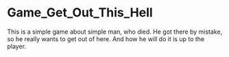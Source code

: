 # Game_Get_Out_This_Hell
 This is a simple game about simple man, who died. He got there by mistake, so he really wants to get out of here. And how he will do it is up to the player.
